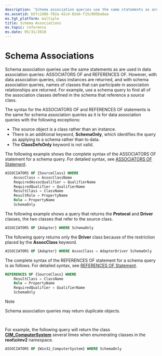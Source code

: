 ```yaml
---
description: 'Schema association queries use the same statements as are used in data association queries: ASSOCIATORS OF and REFERENCES OF.'
ms.assetid: b5fc2d86-702a-42cd-82e6-f15c905ba6aa
ms.tgt_platform: multiple
title: Schema Associations
ms.topic: reference
ms.date: 05/31/2018
---
```


# Schema Associations

Schema association queries use the same statements as are used in data association queries: ASSOCIATORS OF and REFERENCES OF. However, with data association queries, class instances are returned, and with schema association queries, names of classes that can participate in association relationships are returned. For example, use a schema query to find all of the association classes defined in the schema that reference a source class.

The syntax for the ASSOCIATORS OF and REFERENCES OF statements is the same for schema association queries as it is for data association queries with the following exceptions:

-   The source object is a class rather than an instance.
-   There is an additional keyword, **SchemaOnly**, which identifies the query as applying to a schema rather than to data.
-   The **ClassDefsOnly** keyword is not valid.

The following example shows the complete syntax of the ASSOCIATORS OF statement for a schema query. For detailed syntax, see [ASSOCIATORS OF Statement](associators-of-statement.md).


```sql
ASSOCIATORS OF {SourceClass} WHERE 
    AssocClass = AssocClassName
    RequiredAssocQualifier = QualifierName
    RequiredQualifier = QualifierName
    ResultClass = ClassName
    ResultRole = PropertyName
    Role = PropertyName
    SchemaOnly
```



The following example shows a query that returns the **Protocol** and **Driver** classes, the two classes that refer to the source class.


```sql
ASSOCIATORS OF {Adapter} WHERE SchemaOnly
```



The following query returns only the **Driver** class because of the restriction placed by the **AssocClass** keyword.


```sql
ASSOCIATORS OF {Adapter} WHERE AssocClass = AdapterDriver SchemaOnly
```



The complete syntax of the REFERENCES OF statement for a schema query is as follows. For detailed syntax, see [REFERENCES OF Statement](references-of-statement.md).


```sql
REFERENCES OF {SourceClass} WHERE
    ResultClass = ClassName
    Role = PropertyName
    RequiredQualifier = QualifierName
    SchemaOnly
```



> [!Note]  
> Schema association queries may return duplicate objects.

 

For example, the following query will return the class [**CIM\_ComputerSystem**](/windows/desktop/CIMWin32Prov/cim-computersystem) several times when enumerating classes in the **root\\cimv2** namespace.


```sql
ASSOCIATORS OF {Win32_ComputerSystem} WHERE SchemaOnly
```



 

 
